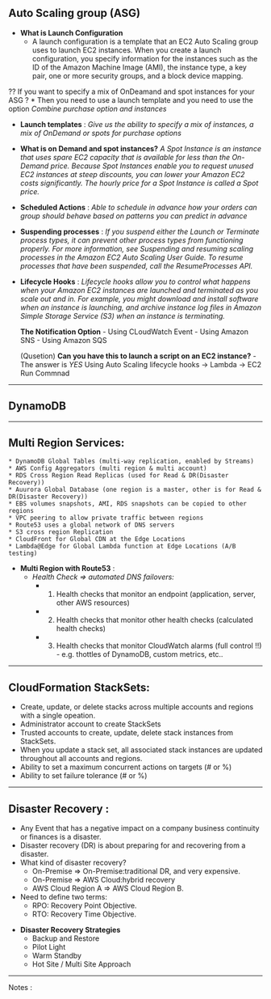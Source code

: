 ## Auto Scaling group (ASG)
- **What is Launch Configuration**
    * A launch configuration is a template that an EC2 Auto Scaling group uses to launch EC2 instances. When you create a launch configuration, you specify information for the instances such as the ID of the Amazon Machine Image (AMI), the instance type, a key pair, one or more security groups, and a block device mapping.

?? If you want to specify a mix of OnDeamand and spot instances for your ASG ?
    * Then you need to use a launch template and you need to use the option *Combine purchase option and instances*

- **Launch templates** : *Give us the ability to specify a mix of instances, a mix of OnDemand or spots for purchase options*

- **What is on Demand and spot instances?** *A Spot Instance is an instance that uses spare EC2 capacity that is available for less than the On-Demand price. Because Spot Instances enable you to request unused EC2 instances at steep discounts, you can lower your Amazon EC2 costs significantly. The hourly price for a Spot Instance is called a Spot price.*

- **Scheduled Actions** : *Able to schedule in advance how your orders can group should behave based on patterns you can predict in advance*

- **Suspending processes** : *If you suspend either the Launch or Terminate process types, it can prevent other process types from functioning properly. For more information, see Suspending and resuming scaling processes in the Amazon EC2 Auto Scaling User Guide. To resume processes that have been suspended, call the ResumeProcesses API.*

- **Lifecycle Hooks** : *Lifecycle hooks allow you to control what happens when your Amazon EC2 instances are launched and terminated as you scale out and in. For example, you might download and install software when an instance is launching, and archive instance log files in Amazon Simple Storage Service (S3) when an instance is terminating.*

    **The Notification Option**
        - Using CLoudWatch Event
        - Using Amazon SNS
        - Using Amazon SQS

    (Qusetion) **Can you have this to launch a script on an EC2 instance?**
        - The answer is *YES* Using Auto Scaling lifecycle hooks -> Lambda -> EC2 Run Commnad 

---

## DynamoDB

---

## Multi Region Services:
    * DynamoDB Global Tables (multi-way replication, enabled by Streams)
    * AWS Config Aggregators (multi region & multi account)
    * RDS Cross Region Read Replicas (used for Read & DR(Disaster Recovery))
    * Auurora Global Database (one region is a master, other is for Read & DR(Disaster Recovery))
    * EBS volumes snapshots, AMI, RDS snapshots can be copied to other regions
    * VPC peering to allow private traffic between regions
    * Route53 uses a global network of DNS servers
    * S3 cross region Replication
    * CloudFront for Global CDN at the Edge Locations
    * Lambda@Edge for Global Lambda function at Edge Locations (A/B testing)

- **Multi Region with Route53** :
    - *Health Check => automated DNS failovers:*
        * 1) Health checks that monitor an endpoint (application, server, other AWS resources)
        * 2) Health checks that monitor other health checks (calculated health checks)
        * 3) Health checks that monitor CloudWatch alarms (full control !!) - e.g. thottles of DynamoDB, custom metrics, etc..


---

## CloudFormation StackSets:

 * Create, update, or delete stacks across multiple accounts and regions with a single opeation.
 * Administrator account to create StackSets
 * Trusted accounts to create, update, delete stack instances from StackSets.
 * When you update a stack set, all associated stack instances are updated throughout all accounts and regions.
 * Ability to set a maximum concurrent actions on targets (# or %)
 * Ability to set failure tolerance (# or %)


 ---

 ## Disaster Recovery :
 * Any Event that has a negative impact on a company business continuity or finances is a disaster.
* Disaster recovery (DR) is about preparing for and recovering from a disaster.
* What kind of disaster recovery?
    - On-Premise => On-Premise:traditional DR, and very expensive.
    - On-Premise => AWS Cloud:hybrid recovery
    - AWS Cloud Region A => AWS Cloud Region B.
* Need to define two terms:
    - RPO: Recovery Point Objective.
    - RTO: Recovery Time Objective.

- **Disaster Recovery Strategies**
    * Backup and Restore
    * Pilot Light
    * Warm Standby
    * Hot Site / Multi Site Approach

---- 
Notes : 